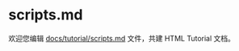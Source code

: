 scripts.md
===

欢迎您编辑 <a target="__blank" href="https://github.com/jaywcjlove/html-tutorial/blob/main/docs/tutorial/scripts.md">docs/tutorial/scripts.md</a> 文件，共建 HTML Tutorial 文档。
